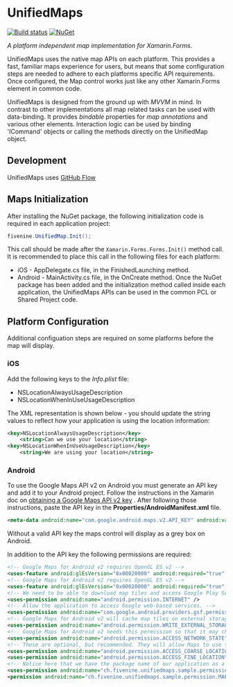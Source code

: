 # UnifiedMaps
[![Build status](https://ci.appveyor.com/api/projects/status/6he9c8towob43oyc?svg=true)](https://ci.appveyor.com/project/mightea/unifiedmaps)
[![NuGet](https://img.shields.io/nuget/v/UnifiedMaps.svg)](https://www.nuget.org/packages/UnifiedMaps/)

*A platform independent map implementation for Xamarin.Forms.*

UnifiedMaps uses the native map APIs on each platform. This provides a fast, familiar maps experience for users, but means that some configuration steps are needed to adhere to each platforms specific API requirements. Once configured, the Map control works just like any other Xamarin.Forms element in common code.

UnifiedMaps is designed from the ground up with *MVVM* in mind. In contrast to other implementations all map related tasks can be used with data-binding. It provides *bindable* properties for *map annotations* and various other elements. Interaction logic can be used by binding 'ICommand' objects or calling the methods directly on the UnifiedMap object. 

## Development
UnifiedMaps uses [GitHub Flow](https://guides.github.com/introduction/flow/) 

## Maps Initialization
After installing the NuGet package, the following initialization code is required in each application project:

```c#
fivenine.UnifiedMap.Init();
```
This call should be made after the `Xamarin.Forms.Forms.Init()` method call. It is recommended to place this call in the following files for each platform:

 * iOS - AppDelegate.cs file, in the FinishedLaunching method.
 * Android - MainActivity.cs file, in the OnCreate method.
Once the NuGet package has been added and the initialization method called inside each application, the UnifiedMaps APIs can be used in the common PCL or Shared Project code.

## Platform Configuration
Additional configuation steps are required on some platforms before the map will display.

### iOS
Add the following keys to the  _Info.plist_ file:
 * NSLocationAlwaysUsageDescription
 * NSLocationWhenInUseUsageDescription


The XML representation is shown below - you should update the string values to reflect how your application is using the location information:

```xml
<key>NSLocationAlwaysUsageDescription</key>
    <string>Can we use your location</string>
<key>NSLocationWhenInUseUsageDescription</key>
    <string>We are using your location</string>
```

### Android
To use the Google Maps API v2 on Android you must generate an API key and add it to your Android project. Follow the instructions in the Xamarin doc on [obtaining a Google Maps API v2 key](http://developer.xamarin.com/guides/android/platform_features/maps_and_location/maps/obtaining_a_google_maps_api_key/) . After following those instructions, paste the API key in the **Properties/AndroidManifest.xml** file.

```xml
<meta-data android:name="com.google.android.maps.v2.API_KEY" android:value="AbCdEfGhIjKlMnOpQrStUvWValueGoesHere" />
```

Without a valid API key the maps control will display as a grey box on Android.

In addition to the API key the following permissions are required:

```xml
<!-- Google Maps for Android v2 requires OpenGL ES v2 -->
<uses-feature android:glEsVersion="0x00020000" android:required="true" />
<!-- Google Maps for Android v2 requires OpenGL ES v2 -->
<uses-feature android:glEsVersion="0x00020000" android:required="true" />
<!-- We need to be able to download map tiles and access Google Play Services-->
<uses-permission android:name="android.permission.INTERNET" />
<!-- Allow the application to access Google web-based services. -->
<uses-permission android:name="com.google.android.providers.gsf.permission.READ_GSERVICES" />
<!-- Google Maps for Android v2 will cache map tiles on external storage -->
<uses-permission android:name="android.permission.WRITE_EXTERNAL_STORAGE" />
<!-- Google Maps for Android v2 needs this permission so that it may check the connection state as it must download data -->
<uses-permission android:name="android.permission.ACCESS_NETWORK_STATE" />
<!-- These are optional, but recommended. They will allow Maps to use the My Location provider. -->
<uses-permission android:name="android.permission.ACCESS_COARSE_LOCATION" />
<uses-permission android:name="android.permission.ACCESS_FINE_LOCATION" />
<!-- Notice here that we have the package name of our application as a prefix on the permissions. -->
<uses-permission android:name="ch.fivenine.unifiedmaps.sample.permission.MAPS_RECEIVE" />
<permission android:name="ch.fivenine.unifiedmaps.sample.permission.MAPS_RECEIVE" android:protectionLevel="signature" />
```
